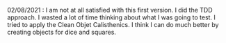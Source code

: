 02/08/2021 : 
I am not at all satisfied with this first version. I did the TDD approach. 
I wasted a lot of time thinking about what I was going to test.
I tried to apply the Clean Objet Calisthenics. 
I think I can do much better by creating objects for dice and squares.